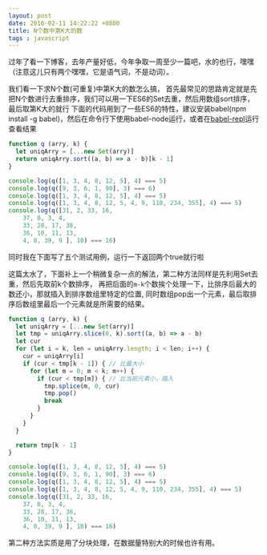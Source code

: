 ```yaml
---
layout: post
date: 2016-02-11 14:22:22 +0800
title: N个数中第K大的数
tags : javascript
---
```


过年了看一下博客，去年产量好低，今年争取一周至少一篇吧，水的也行，嘿嘿（注意这儿只有两个嘿嘿，它是语气词，不是动词）。

我们看一下求N个数(可重复)中第K大的数怎么搞，
首先最常见的思路肯定就是先把N个数进行去重排序，我们可以用一下ES6的Set去重，然后用数组sort排序，最后取第K大的就行
下面的代码用到了一些ES6的特性，建议安装babel(npm install -g babel)，然后在命令行下使用babel-node运行，或者在[babel-repl](https://babeljs.io/repl/)运行查看结果

```javascript
function q (arry, k) {
  let uniqArry = [...new Set(arry)]
  return uniqArry.sort((a, b) => a - b)[k - 1]
}

console.log(q([1, 3, 4, 8, 12, 5], 4) === 5)
console.log(q([9, 3, 6, 1, 90], 3) === 6)
console.log(q([1, 3, 4, 8, 12, 5], 4) === 5)
console.log(q([1, 3, 4, 8, 12, 5, 4, 9, 110, 234, 355], 4) === 5)
console.log(q([31, 2, 33, 16,
    37, 8, 3, 4,
    33, 28, 17, 38,
    36, 10, 11, 13,
    4, 0, 39, 9 ], 10) === 16)
```

同时我在下面写了五个测试用例，运行一下返回两个true就行啦

这篇太水了，下面补上一个稍微复杂一点的解法，第二种方法同样是先利用Set去重，然后先取前k个数排序，
再把后面的`m-k`个数挨个处理一下，比排序后最大的数还小，那就插入到排序数组里特定的位置,
同时数组pop出一个元素，最后取排序后数组里最后一个元素就是所需要的结果。

```javascript
function q (arry, k) {
  let uniqArry = [...new Set(arry)]
  let tmp = uniqArry.slice(0, k).sort((a, b) => a - b)
  let cur
  for (let i = k, len = uniqArry.length; i < len; i++) {
    cur = uniqArry[i]
    if (cur < tmp[k - 1]) { // 比最大小
      for (let m = 0; m < k; m++) {
        if (cur < tmp[m]) { // 比当前元素小，插入
          tmp.splice(m, 0, cur)
          tmp.pop()
          break
        }
      }
    }
  }

  return tmp[k - 1]
}

console.log(q([1, 3, 4, 8, 12, 5], 4) === 5)
console.log(q([9, 3, 6, 1, 90], 3) === 6)
console.log(q([1, 3, 4, 8, 12, 5], 4) === 5)
console.log(q([1, 3, 4, 8, 12, 5, 4, 9, 110, 234, 355], 4) === 5)
console.log(q([31, 2, 33, 16,
    37, 8, 3, 4,
    33, 28, 17, 38,
    36, 10, 11, 13,
    4, 0, 39, 9 ], 10) === 16)
```

第二种方法实质是用了分块处理，在数据量特别大的时候也许有用。
